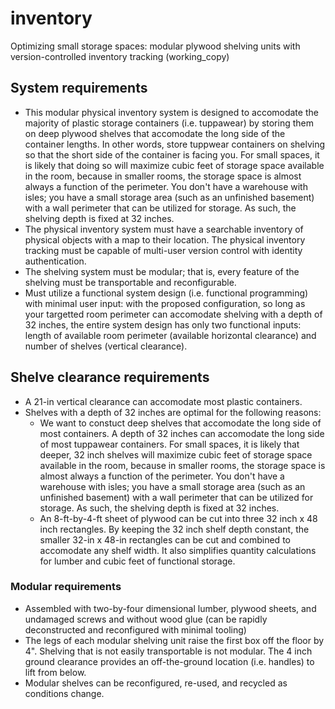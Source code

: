 # inventory
Optimizing small storage spaces: modular plywood shelving units with version-controlled inventory tracking (working_copy)

## System requirements
- This modular physical inventory system is designed to accomodate the majority of plastic storage containers (i.e. tuppawear) by storing them on deep plywood shelves that accomodate the long side of the container lengths. In other words, store tuppwear containers on shelving so that the short side of the container is facing you. For small spaces, it is likely that doing so will maximize cubic feet of storage space available in the room, because in smaller rooms, the storage space is almost always a function of the perimeter. You don't have a warehouse with isles; you have a small storage area (such as an unfinished basement) with a wall perimeter that can be utilized for storage. As such, the shelving depth is fixed at 32 inches.
- The physical inventory system must have a searchable inventory of physical objects with a map to their location. The physical inventory tracking must be capable of multi-user version control with identity authentication.
- The shelving system must be modular; that is, every feature of the shelving must be transportable and reconfigurable.
- Must utilize a functional system design (i.e. functional programming) with minimal user input: with the proposed configuration, so long as your targetted room perimeter can accomodate shelving with a depth of 32 inches, the entire system design has only two functional inputs: length of available room perimeter (available horizontal clearance) and number of shelves (vertical clearance).

## Shelve clearance requirements
- A 21-in vertical clearance can accomodate most plastic containers.
- Shelves with a depth of 32 inches are optimal for the following reasons:
  - We want to constuct deep shelves that accomodate the long side of most containers. A depth of 32 inches can accomodate the long side of most tuppawear containers. For small spaces, it is likely that deeper, 32 inch shelves will maximize cubic feet of storage space available in the room, because in smaller rooms, the storage space is almost always a function of the perimeter. You don't have a warehouse with isles; you have a small storage area (such as an unfinished basement) with a wall perimeter that can be utilized for storage. As such, the shelving depth is fixed at 32 inches.
  -  An 8-ft-by-4-ft sheet of plywood can be cut into three 32 inch x 48 inch rectangles. By keeping the 32 inch shelf depth constant, the smaller 32-in x 48-in rectangles can be cut and combined to accomodate any shelf width. It also simplifies quantity calculations for lumber and cubic feet of functional storage.

### Modular requirements
- Assembled with two-by-four dimensional lumber, plywood sheets, and undamaged screws and without wood glue (can be rapidly deconstructed and reconfigured with minimal tooling)
- The legs of each modular shelving unit raise the first box off the floor by 4". Shelving that is not easily transportable is not modular. The 4 inch ground clearance provides an off-the-ground location (i.e. handles) to lift from below.
- Modular shelves can be reconfigured, re-used, and recycled as conditions change.
